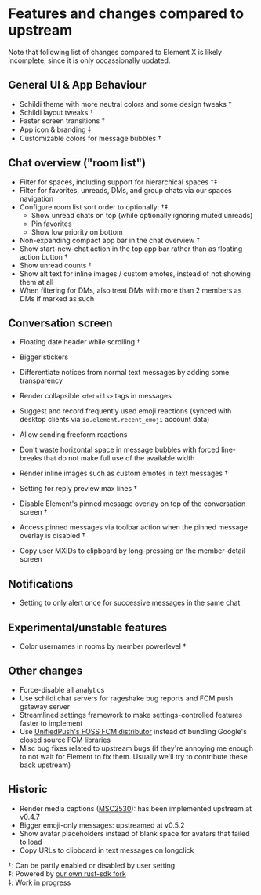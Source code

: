 # Features and changes compared to upstream

Note that following list of changes compared to Element X is likely incomplete, since it is only occassionally updated.


## General UI & App Behaviour

- Schildi theme with more neutral colors and some design tweaks †
- Schildi layout tweaks †
- Faster screen transitions †
- App icon & branding ⸸
- Customizable colors for message bubbles †


## Chat overview ("room list")

- Filter for spaces, including support for hierarchical spaces †‡
- Filter for favorites, unreads, DMs, and group chats via our spaces navigation
- Configure room list sort order to optionally: †‡
    - Show unread chats on top (while optionally ignoring muted unreads)
    - Pin favorites
    - Show low priority on bottom
- Non-expanding compact app bar in the chat overview †
- Show start-new-chat action in the top app bar rather than as floating action button †
- Show unread counts †
- Show alt text for inline images / custom emotes, instead of not showing them at all
- When filtering for DMs, also treat DMs with more than 2 members as DMs if marked as such


## Conversation screen

- Floating date header while scrolling †
- Bigger stickers
- Differentiate notices from normal text messages by adding some transparency
- Render collapsible `<details>` tags in messages
- Suggest and record frequently used emoji reactions (synced with desktop clients via `io.element.recent_emoji` account data)

- Allow sending freeform reactions
- Don't waste horizontal space in message bubbles with forced line-breaks that do not make full use of the available width
- Render inline images such as custom emotes in text messages †
- Setting for reply preview max lines †

- Disable Element's pinned message overlay on top of the conversation screen †
- Access pinned messages via toolbar action when the pinned message overlay is disabled †

- Copy user MXIDs to clipboard by long-pressing on the member-detail screen


## Notifications

- Setting to only alert once for successive messages in the same chat


## Experimental/unstable features

- Color usernames in rooms by member powerlevel †


## Other changes

- Force-disable all analytics
- Use schildi.chat servers for rageshake bug reports and FCM push gateway server
- Streamlined settings framework to make settings-controlled features faster to implement
- Use [UnifiedPush's FOSS FCM distributor](https://github.com/UnifiedPush/android-foss_embedded_fcm_distributor) instead of bundling Google's closed source FCM libraries
- Misc bug fixes related to upstream bugs (if they're annoying me enough to not wait for Element to fix them. Usually we'll try to contribute these back upstream)


## Historic

- Render media captions ([MSC2530](https://github.com/matrix-org/matrix-spec-proposals/pull/2530)): has been implemented upstream at v0.4.7
- Bigger emoji-only messages: upstreamed at v0.5.2
- Show avatar placeholders instead of blank space for avatars that failed to load
- Copy URLs to clipboard in text messages on longclick


†: Can be partly enabled or disabled by user setting  
‡: Powered by [our own rust-sdk fork](https://github.com/SchildiChat/matrix-rust-sdk)  
⸸: Work in progress  
